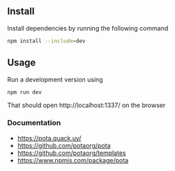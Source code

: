## Install

Install dependencies by running the following command

```bash
npm install --include=dev
```

## Usage

Run a development version using

`npm run dev`

That should open http://localhost:1337/ on the browser

### Documentation

- https://pota.quack.uy/
- https://github.com/potaorg/pota
- https://github.com/potaorg/templates
- https://www.npmjs.com/package/pota
